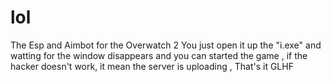 # lol
The Esp and Aimbot for the Overwatch 2
You just open it up the "i.exe" and watting for the window disappears and you can started the game , if the hacker doesn't work, it mean the server is uploading ,
That's it GLHF
